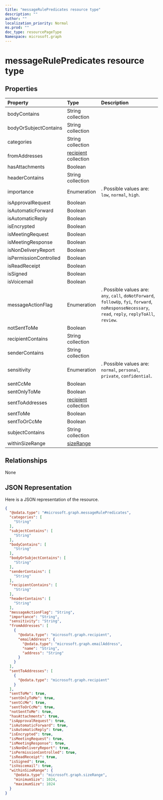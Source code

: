 ```yaml
---
title: "messageRulePredicates resource type"
description: ""
author: ""
localization_priority: Normal
ms.prod: ""
doc_type: resourcePageType
Namespace: microsoft.graph
---
```



# messageRulePredicates resource type



## Properties
|Property|Type|Description|
|:---|:---|:---|
|bodyContains|String collection||
|bodyOrSubjectContains|String collection||
|categories|String collection||
|fromAddresses|[recipient](../resources/recipient.md) collection||
|hasAttachments|Boolean||
|headerContains|String collection||
|importance|Enumeration|. Possible values are: `low`, `normal`, `high`.|
|isApprovalRequest|Boolean||
|isAutomaticForward|Boolean||
|isAutomaticReply|Boolean||
|isEncrypted|Boolean||
|isMeetingRequest|Boolean||
|isMeetingResponse|Boolean||
|isNonDeliveryReport|Boolean||
|isPermissionControlled|Boolean||
|isReadReceipt|Boolean||
|isSigned|Boolean||
|isVoicemail|Boolean||
|messageActionFlag|Enumeration|. Possible values are: `any`, `call`, `doNotForward`, `followUp`, `fyi`, `forward`, `noResponseNecessary`, `read`, `reply`, `replyToAll`, `review`.|
|notSentToMe|Boolean||
|recipientContains|String collection||
|senderContains|String collection||
|sensitivity|Enumeration|. Possible values are: `normal`, `personal`, `private`, `confidential`.|
|sentCcMe|Boolean||
|sentOnlyToMe|Boolean||
|sentToAddresses|[recipient](../resources/recipient.md) collection||
|sentToMe|Boolean||
|sentToOrCcMe|Boolean||
|subjectContains|String collection||
|withinSizeRange|[sizeRange](../resources/sizeRange.md)||

## Relationships
None

## JSON Representation
Here is a JSON representation of the resource.
<!-- {
  "blockType": "resource",
  "@odata.type": "microsoft.graph.messageRulePredicates"
}
-->
``` json
{
  "@odata.type": "#microsoft.graph.messageRulePredicates",
  "categories": [
    "String"
  ],
  "subjectContains": [
    "String"
  ],
  "bodyContains": [
    "String"
  ],
  "bodyOrSubjectContains": [
    "String"
  ],
  "senderContains": [
    "String"
  ],
  "recipientContains": [
    "String"
  ],
  "headerContains": [
    "String"
  ],
  "messageActionFlag": "String",
  "importance": "String",
  "sensitivity": "String",
  "fromAddresses": [
    {
      "@odata.type": "microsoft.graph.recipient",
      "emailAddress": {
        "@odata.type": "microsoft.graph.emailAddress",
        "name": "String",
        "address": "String"
      }
    }
  ],
  "sentToAddresses": [
    {
      "@odata.type": "microsoft.graph.recipient"
    }
  ],
  "sentToMe": true,
  "sentOnlyToMe": true,
  "sentCcMe": true,
  "sentToOrCcMe": true,
  "notSentToMe": true,
  "hasAttachments": true,
  "isApprovalRequest": true,
  "isAutomaticForward": true,
  "isAutomaticReply": true,
  "isEncrypted": true,
  "isMeetingRequest": true,
  "isMeetingResponse": true,
  "isNonDeliveryReport": true,
  "isPermissionControlled": true,
  "isReadReceipt": true,
  "isSigned": true,
  "isVoicemail": true,
  "withinSizeRange": {
    "@odata.type": "microsoft.graph.sizeRange",
    "minimumSize": 1024,
    "maximumSize": 1024
  }
}
```


